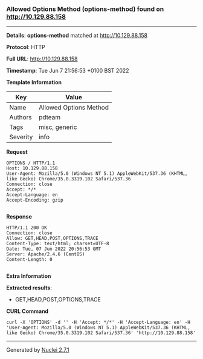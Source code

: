 ### Allowed Options Method (options-method) found on http://10.129.88.158
---
**Details**: **options-method**  matched at http://10.129.88.158

**Protocol**: HTTP

**Full URL**: http://10.129.88.158

**Timestamp**: Tue Jun 7 21:56:53 +0100 BST 2022

**Template Information**

| Key | Value |
|---|---|
| Name | Allowed Options Method |
| Authors | pdteam |
| Tags | misc, generic |
| Severity | info |

**Request**
```http
OPTIONS / HTTP/1.1
Host: 10.129.88.158
User-Agent: Mozilla/5.0 (Windows NT 5.1) AppleWebKit/537.36 (KHTML, like Gecko) Chrome/35.0.3319.102 Safari/537.36
Connection: close
Accept: */*
Accept-Language: en
Accept-Encoding: gzip


```

**Response**
```http
HTTP/1.1 200 OK
Connection: close
Allow: GET,HEAD,POST,OPTIONS,TRACE
Content-Type: text/html; charset=UTF-8
Date: Tue, 07 Jun 2022 20:56:53 GMT
Server: Apache/2.4.6 (CentOS)
Content-Length: 0


```

**Extra Information**

**Extracted results**:

- GET,HEAD,POST,OPTIONS,TRACE



**CURL Command**
```
curl -X 'OPTIONS' -d '' -H 'Accept: */*' -H 'Accept-Language: en' -H 'User-Agent: Mozilla/5.0 (Windows NT 5.1) AppleWebKit/537.36 (KHTML, like Gecko) Chrome/35.0.3319.102 Safari/537.36' 'http://10.129.88.158'
```
---
Generated by [Nuclei 2.7.1](https://github.com/projectdiscovery/nuclei)
